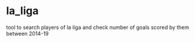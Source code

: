 # la_liga
tool to search players of la liga and check number of goals scored by them between 2014-19
